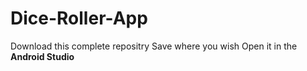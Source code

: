 # Dice-Roller-App
Download this complete repositry
Save where you wish
Open it in the **Android Studio**
